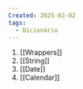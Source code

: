 ```yaml
---
Created: 2025-02-02
tags:
  - Dicionário
---
```

1. [[Wrappers]]
2. [[String]]
3. [[Date]]
4. [[Calendar]]